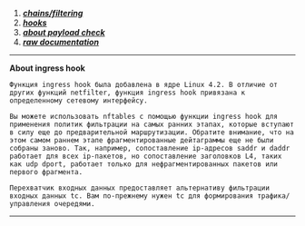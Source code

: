 
1. [***chains/filtering***](https://translated.turbopages.org/proxy_u/en-ru.ru.a166f5ea-6659bcf8-7b323903-74722d776562/https/wiki.nftables.org/wiki-nftables/index.php/Configuring_chains)
2. [***hooks***](https://wiki.nftables.org/wiki-nftables/index.php/Netfilter_hooks)
3. ***[about payload check](https://serverfault.com/questions/988309/filter-on-bytes-in-udp-payload-using-nftables)***
4. ***[raw documentation]()***


***


**About ingress hook**

	Функция ingress hook была добавлена в ядре Linux 4.2. В отличие от других функций netfilter, функция ingress hook привязана к определенному сетевому интерфейсу.

	Вы можете использовать nftables с помощью функции ingress hook для применения политик фильтрации на самых ранних этапах, которые вступают в силу еще до предварительной маршрутизации. Обратите внимание, что на этом самом раннем этапе фрагментированные дейтаграммы еще не были собраны заново. Так, например, сопоставление ip-адресов saddr и daddr работает для всех ip-пакетов, но сопоставление заголовков L4, таких как udp dport, работает только для нефрагментированных пакетов или первого фрагмента.

	Перехватчик входных данных предоставляет альтернативу фильтрации входных данных tc. Вам по-прежнему нужен tc для формирования трафика/управления очередями.


***